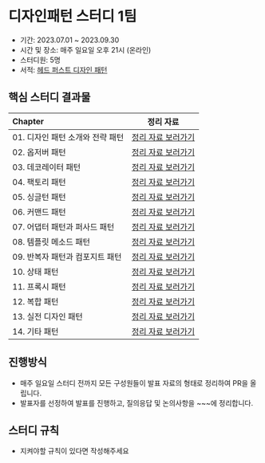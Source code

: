# 디자인패턴 스터디 1팀

- 기간: 2023.07.01 ~ 2023.09.30
- 시간 및 장소: 매주 일요일 오후 21시 (온라인)
- 스터디원: 5명
- 서적: [헤드 퍼스트 디자인 패턴](https://www.aladin.co.kr/shop/wproduct.aspx?ItemId=290892473)

## 핵심 스터디 결과물

| Chapter       | 정리 자료 
:--------------|:-----:
| 01. 디자인 패턴 소개와 전략 패턴      |[정리 자료 보러가기]()
| 02. 옵저버 패턴  |[정리 자료 보러가기]()
| 03. 데코레이터 패턴       |[정리 자료 보러가기]()
| 04. 팩토리 패턴 |[정리 자료 보러가기]()
| 05. 싱글턴 패턴      |[정리 자료 보러가기]()
| 06. 커맨드 패턴      |[정리 자료 보러가기]()
| 07. 어댑터 패턴과 퍼사드 패턴      |[정리 자료 보러가기]()
| 08. 템플릿 메소드 패턴      |[정리 자료 보러가기]()
| 09. 반복자 패턴과 컴포지트 패턴      |[정리 자료 보러가기]()
| 10. 상태 패턴      |[정리 자료 보러가기]()
| 11. 프록시 패턴      |[정리 자료 보러가기]()
| 12. 복합 패턴      |[정리 자료 보러가기]()
| 13. 실전 디자인 패턴      |[정리 자료 보러가기]()
| 14. 기타 패턴      |[정리 자료 보러가기]()


## 진행방식

- 매주 일요일 스터디 전까지 모든 구성원들이 발표 자료의 형태로 정리하여 PR을 올립니다.
- 발표자를 선정하여 발표를 진행하고, 질의응답 및 논의사항을 ~~~에 정리합니다.

## 스터디 규칙

- 지켜야할 규칙이 있다면 작성해주세요
